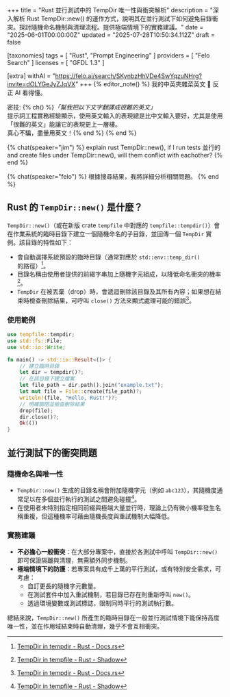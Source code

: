 +++
title = "Rust 並行測試中的 TempDir 唯一性與衝突解析"
description = "深入解析 Rust TempDir::new() 的運作方式，說明其在並行測試下如何避免目錄衝突。探討隨機命名機制與清理流程。提供極端情境下的實務建議。"
date = "2025-06-01T00:00:00Z"
updated = "2025-07-28T10:50:34.112Z"
draft = false

[taxonomies]
tags = [ "Rust", "Prompt Engineering" ]
providers = [ "Felo Search" ]
licenses = [ "GFDL 1.3" ]

[extra]
withAI = "<https://felo.ai/search/SKynbzHhVDe4SwYqzuNHrg?invite=dOLYGeJyZJqVX>"
+++
{% editor_note() %}
我的中英夾雜菜英文 🤪 反正 AI 看得懂。

密技: {% ch() %}*「幫我把以下文字翻譯成很難的英文」*  
提示詞工程實務經驗顯示，使用英文輸入的表現總是比中文輸入要好，尤其是使用「很難的英文」能讓它的表現更上一層樓。  
真心不騙，盡量用英文！{% end %}
{% end %}

{% chat(speaker="jim") %}
explain rust TempDir::new(), if I run tests 並行的 and create files under TempDir::new(), will them conflict with eachother?
{% end %}

{% chat(speaker="felo") %}
根據搜尋結果，我將詳細分析相關問題。
{% end %}

## **Rust 的 `TempDir::new()` 是什麼？**

`TempDir::new()`（或在新版 crate `tempfile` 中對應的 `tempfile::tempdir()`）會在作業系統的臨時目錄下建立一個隨機命名的子目錄，並回傳一個 `TempDir` 實例。該目錄的特性如下：

- 會自動選擇系統預設的臨時目錄（通常對應於 `std::env::temp_dir()` 的路徑）[^2]。  
- 目錄名稱由使用者提供的前綴字串加上隨機字元組成，以降低命名衝突的機率[^4]。  
- `TempDir` 在被丟棄（drop）時，會遞迴刪除該目錄及其所有內容；如果想在結束時檢查刪除結果，可呼叫 `close()` 方法來顯式處理可能的錯誤[^2]。  

### **使用範例**

```rust
use tempfile::tempdir;
use std::fs::File;
use std::io::Write;

fn main() -> std::io::Result<()> {
    // 建立臨時目錄
    let dir = tempdir()?;
    // 在該目錄下建立檔案
    let file_path = dir.path().join("example.txt");
    let mut file = File::create(file_path)?;
    writeln!(file, "Hello, Rust!")?;
    // 明確關閉並檢查刪除結果
    drop(file);
    dir.close()?;
    Ok(())
}
```

## **並行測試下的衝突問題**

### **隨機命名與唯一性**

- `TempDir::new()` 生成的目錄名稱會附加隨機字元（例如 `abc123`），其隨機度通常足以在多個並行執行的測試之間避免碰撞[^4]。  
- 在使用者未特別指定相同前綴與極端大量並行時，理論上仍有微小機率發生名稱重複，但這種機率可藉由隨機長度與重試機制大幅降低。  

### **實務建議**

- **不必擔心一般衝突**：在大部分專案中，直接於各測試中呼叫 `TempDir::new()` 即可保證隔離與清理，無需額外同步機制。  
- **極端情境下的防護**：若專案具有成千上萬的平行測試，或有特別安全需求，可考慮：  
  - 自訂更長的隨機字元數量。  
  - 在測試套件中加入重試機制，若目錄已存在則重新呼叫 `new()`。  
  - 透過環境變數或測試標誌，限制同時平行的測試執行數。  

總結來說，`TempDir::new()` 所產生的臨時目錄在一般並行測試情境下能保持高度唯一性，並在作用域結束時自動清理，幾乎不會互相衝突。

[^2]: [TempDir in tempdir - Rust - Docs.rs](https://docs.rs/tempdir/latest/tempdir/struct.TempDir.html)
[^4]: [TempDir in tempfile - Rust - Shadow](https://shadow.github.io/docs/rust/tempfile/struct.TempDir.html)
